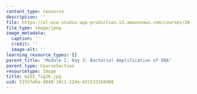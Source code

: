```yaml
---
content_type: resource
description: ''
file: https://ol-ocw-studio-app-production.s3.amazonaws.com/courses/20-109-laboratory-fundamentals-in-biological-engineering-spring-2010/5155fe6a484810c1124ee315331b6d68_m2d3_fig2b.jpg
file_type: image/jpeg
image_metadata:
  caption: ''
  credit: ''
  image-alt: ''
learning_resource_types: []
parent_title: 'Module 2, Day 3: Bacterial Amplification of DNA'
parent_type: CourseSection
resourcetype: Image
title: m2d3_fig2b.jpg
uid: 5155fe6a-4848-10c1-124e-e315331b6d68
---
```

